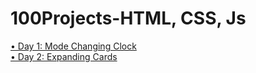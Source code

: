 # 100Projects-HTML, CSS, Js

<a href="https://modechangejs.netlify.app/"> &bull; Day 1: Mode Changing Clock</a> <br>
<a href="expandedcards19.netlify.app"> &bull; Day 2: Expanding Cards</a> 
